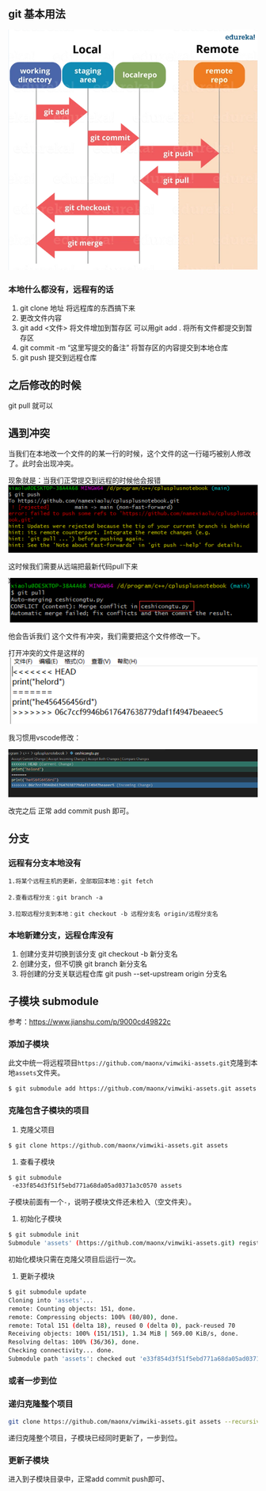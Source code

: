 ## git 基本用法

![image-20220322110344641](git.assets/image-20220322110344641-16480908888891.png)

### 本地什么都没有，远程有的话

1. git clone 地址   将远程库的东西搞下来
2. 更改文件内容
3. git add <文件> 将文件增加到暂存区  可以用git add . 将所有文件都提交到暂存区
4. git commit -m “这里写提交的备注”   将暂存区的内容提交到本地仓库
5. git push 提交到远程仓库

## 之后修改的时候

git pull 就可以

## 遇到冲突

当我们在本地改一个文件的的某一行的时候，这个文件的这一行碰巧被别人修改了。此时会出现冲突。

现象就是：当我们正常提交到远程的时候他会报错<img src="git.assets/image-20220323091928516-16480908888902.png" alt="image-20220323091928516" style="zoom:200%;" />



这时候我们需要从远端把最新代码pull下来

![image-20220323092243830](git.assets/image-20220323092243830-16480908888903.png)

他会告诉我们 这个文件有冲突，我们需要把这个文件修改一下。

打开冲突的文件是这样的![image-20220323092428902](git.assets/image-20220323092428902-16480908888904.png)

我习惯用vscode修改：

![image-20220323092448760](git.assets/image-20220323092448760-16480908888905.png)

改完之后 正常 add commit push 即可。

## 分支

### 远程有分支本地没有

```undefined
1.将某个远程主机的更新，全部取回本地：git fetch

2.查看远程分支：git branch -a

3.拉取远程分支到本地：git checkout -b 远程分支名 origin/远程分支名
```

### 本地新建分支，远程仓库没有

1. 创建分支并切换到该分支
     git checkout -b 新分支名
2. 创建分支，但不切换
     git branch 新分支名
3. 将创建的分支关联远程仓库
   	git push --set-upstream origin 分支名

## 子模块 submodule

参考：https://www.jianshu.com/p/9000cd49822c

### 添加子模块

此文中统一将远程项目`https://github.com/maonx/vimwiki-assets.git`克隆到本地`assets`文件夹。

```sh
$ git submodule add https://github.com/maonx/vimwiki-assets.git assets
```

### 克隆包含子模块的项目

1. 克隆父项目

```sh
$ git clone https://github.com/maonx/vimwiki-assets.git assets
```

1. 查看子模块

```sh
$ git submodule
 -e33f854d3f51f5ebd771a68da05ad0371a3c0570 assets
```

子模块前面有一个`-`，说明子模块文件还未检入（空文件夹）。

1. 初始化子模块

```sh
$ git submodule init
Submodule 'assets' (https://github.com/maonx/vimwiki-assets.git) registered for path 'assets'
```

初始化模块只需在克隆父项目后运行一次。

1. 更新子模块

```sh
$ git submodule update
Cloning into 'assets'...
remote: Counting objects: 151, done.
remote: Compressing objects: 100% (80/80), done.
remote: Total 151 (delta 18), reused 0 (delta 0), pack-reused 70
Receiving objects: 100% (151/151), 1.34 MiB | 569.00 KiB/s, done.
Resolving deltas: 100% (36/36), done.
Checking connectivity... done.
Submodule path 'assets': checked out 'e33f854d3f51f5ebd771a68da05ad0371a3c0570'
```



### 或者一步到位

### 递归克隆整个项目

```sh
git clone https://github.com/maonx/vimwiki-assets.git assets --recursive 
```

递归克隆整个项目，子模块已经同时更新了，一步到位。

 ### 更新子模块

进入到子模块目录中，正常add commit push即可、
